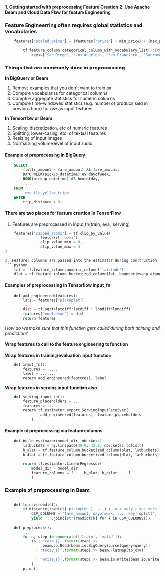 __1. Getting started with preprocessing Feature Creation__
__2. Use Apache Beam and Cloud Data Flow for feature Engineering__

### Feature Engineerring often requires global statistics and vocabularies
``` python
	features['scaled_price'] = (features['price'] - min_price) / (max_price - min_price)

```

```python
		tf.feature_column.categorical_column_with_vocabulary_list('city',
			keys=['San Diego', 'Los Angeles', 'San Francisco', 'Sacramento'])
```

### Things that are commonly done in preprocessing
__In BigQuery or Beam__
1. Remove examples that you don't want to train on
2. Compute vocabularies for categorical columns
3. Comptue aggregate statistics for numeric columns
4. Compute time-windowed statistics (e.g. number of producs sold in previous hour) for use as input features

__In Tensorflow or Beam__
1. Scaling, discretization, etc of numeric features
2. Splitting, lower-casing, etc. of textual features
3. Resizing of input images
4. Normalizing volume level of input audio


#### Example of preprocessing in BigQuery
``` SQL
	SELECT
		(tolls_amount + fare_amount) AS fare_amount,
		DAYOFWEEK(pickup_datetime) AS dayofweek,
		HOUR(pickup_datetime) AS hourofday,
		....
	FROM
		'nyc-tlc.yellow.trips'
	WHERE
		trip_distance > 0;
```

#### There are two places for feature creation in TensorFlow
1. Features are preprocessed in input_fn(train, eval, serving)
``` python
	features['capped_rooms'] = tf.clip_by_value(
				features['rooms'],
				clip_value_min = 0,
				clip_value_max = 4
)

2. Features columns are passed into the estimator during construction
``` python
	lat = tf.feature_column.numeric_column('latitude')
	dlat = tf.feature_column.bucketized_column(lat, boundaries=np.arange(32,42, 1).tolist())
```

#### Examples of preprocessing in Tensorflow input_fn
``` python
	def add_engineered(features):
		lat1 = features['pickuplat']
		...
		dist = tf.sqrt(latdiff*latdiff + londiff*londiff)
		features['euclidean'] = dist
		return features
```
_How do we make sure that this function gets called during both training and prediction?_


#### Wrap features to call to the feature engineering to function
__Wrap features in training/evaluation input function__
``` python
	def input_fn():
		features = .....
		label = .......
		return add_engineered(features), label
```

__Wrap features in serving input function also__
``` python
	def serving_input_fn():
		feature_placeholders = ...
		features = ...
		return tf.estimator.export.ServingInputReceiver(
				add_engineered(features), feature_placeholders			
			)
```

#### Example of preprocessing via feature columns
``` python
	def build_estimator(model_dir, nbuckets):
		latbuckets = np.linspace(38.0, 42.0, nbuckets).tolist()
		b_plat = tf.feature_column.bucketized_column(plat, latbuckets)
		b_dlat = tf.feature_column.bucketized_column(dlat, latbuckets)

		return tf.estimator.LinearRegressor(
			model_dir = model_dir,
			feature_columns = [..., b_plat, b_dplat, ...]			
			) 
```

### Example of preprocessing in Beam 
``` python

	def to_csv(rowdict):
		if distance(rowdict['pickuplon'], ...) > 10 # only rides more than 10 km
			CSV_COLUMNS = 'fare_amount, dayofweek, ..., key'.split(',')
			yield ','.join([str(rowdict[k] for k in CSV_COLUMNS)])
	
	def preprocess():
		...
		for n, step in enumerate(['train', 'valid']):
			(p | 'read_{}'.format(step) >>
				 beam.io.Read(beam.io.BigQuerySource(query=query))
			  | 'tocsv_{}'.format(step) >> beam.FlatMap(to_csv)

			  | 'write_{}'.format(step) >> beam.io.Write(beam.io.WriteToText(outfile))
			)
		p.run()


```
